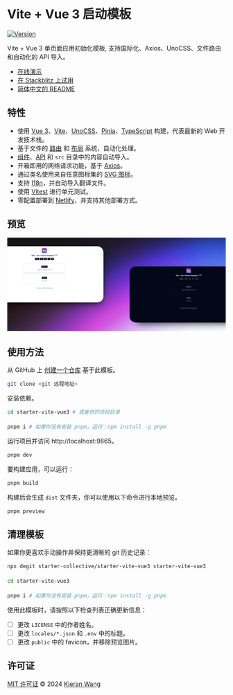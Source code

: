 # Vite + Vue 3 启动模板

[![Version](https://img.shields.io/github/v/release/starter-collective/starter-vite-vue3?style=flat&label=%20&color=%2309090b)](https://github.com/starter-collective/starter-vite-vue3/releases)

Vite + Vue 3 单页面应用初始化模板, 支持国际化、Axios、UnoCSS、文件路由和自动化的 API 导入。

- [在线演示](https://starter-vite-vue3.netlify.app/)
- [在 Stackblitz 上试用](https://stackblitz.com/github/starter-collective/starter-vite-vue3)
- [简体中文的 README](./README.zh-CN.md)

## 特性

- 使用 [Vue 3](https://github.com/vuejs/core)、[Vite](https://github.com/vitejs/vite)、[UnoCSS](https://github.com/antfu/unocss)、[Pinia](https://pinia.vuejs.org/)、[TypeScript](https://www.typescriptlang.org/) 构建，代表最新的 Web 开发技术栈。
- 基于文件的 [路由](./src/pages) 和 [布局](./src/layouts) 系统，自动化处理。
- [组件](https://github.com/antfu/unplugin-vue-components)、[API](https://github.com/antfu/unplugin-auto-import) 和 `src` 目录中的内容自动导入。
- 开箱即用的网络请求功能，基于 [Axios](https://axios-http.com/)。
- 通过类名使用来自任意图标集的 [SVG 图标](https://github.com/antfu/unocss/tree/main/packages/preset-icons)。
- 支持 [I18n](./locales)，并自动导入翻译文件。
- 使用 [Vitest](https://github.com/vitest-dev/vitest) 进行单元测试。
- 零配置部署到 [Netlify](https://app.netlify.com/)，并支持其他部署方式。

## 预览

[![预览图片](https://github.com/starter-collective/.github/blob/main/preview/starter-vite-vue3.png)](https://starter-vite-vue3.netlify.app/)

## 使用方法

从 GitHub 上 [创建一个仓库](https://github.com/starter-collective/starter-vite-vue3/generate) 基于此模板。

```bash
git clone <git 远程地址>
```

安装依赖。

```bash
cd starter-vite-vue3 # 或者你的项目目录

pnpm i # 如果你没有安装 pnpm，运行：npm install -g pnpm
```

运行项目并访问 http://localhost:9865。

```bash
pnpm dev
```

要构建应用，可以运行：

```bash
pnpm build
```

构建后会生成 `dist` 文件夹，你可以使用以下命令进行本地预览。

```bash
pnpm preview
```

## 清理模板

如果你更喜欢手动操作并保持更清晰的 git 历史记录：

```bash
npx degit starter-collective/starter-vite-vue3 starter-vite-vue3

cd starter-vite-vue3

pnpm i # 如果你没有安装 pnpm，运行：npm install -g pnpm
```

使用此模板时，请按照以下检查列表正确更新信息：

- [ ] 更改 `LICENSE` 中的作者姓名。
- [ ] 更改 `locales/*.json` 和 `.env` 中的标题。
- [ ] 更改 `public` 中的 favicon，并移除预览图片。

## 许可证

[MIT 许可证](./LICENSE) © 2024 [Kieran Wang](https://github.com/kieranwv/)
